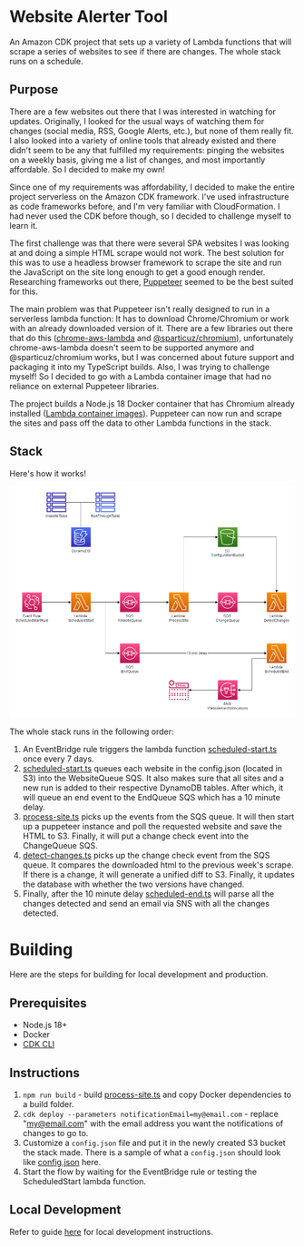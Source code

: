 # Website Alerter Tool

An Amazon CDK project that sets up a variety of Lambda functions that will scrape a series of websites to see if there are changes. The whole stack runs on a schedule.

## Purpose
There are a few websites out there that I was interested in watching for updates. Originally, I looked for the usual ways of watching them for changes (social media, RSS, Google Alerts, etc.), but none of them really fit. I also looked into a variety of online tools that already existed and there didn't seem to be any that fulfilled my requirements: pinging the websites on a weekly basis, giving me a list of changes, and most importantly affordable. So I decided to make my own!

Since one of my requirements was affordability, I decided to make the entire project serverless on the Amazon CDK framework. I've used infrastructure as code frameworks before, and I'm very familiar with CloudFormation. I had never used the CDK before though, so I decided to challenge myself to learn it.

The first challenge was that there were several SPA websites I was looking at and doing a simple HTML scrape would not work. The best solution for this was to use a headless browser framework to scrape the site and run the JavaScript on the site long enough to get a good enough render. Researching frameworks out there, [Puppeteer](https://pptr.dev/) seemed to be the best suited for this.

The main problem was that Puppeteer isn't really designed to run in a serverless lambda function: It has to download Chrome/Chromium or work with an already downloaded version of it. There are a few libraries out there that do this ([chrome-aws-lambda](https://github.com/alixaxel/chrome-aws-lambda) and [@sparticuz/chromium](https://github.com/Sparticuz/chromium)), unfortunately chrome-aws-lambda doesn't seem to be supported anymore and @sparticuz/chromium works, but I was concerned about future support and packaging it into my TypeScript builds. Also, I was trying to challenge myself! So I decided to go with a Lambda container image that had no reliance on external Puppeteer libraries.

The project builds a Node.js 18 Docker container that has Chromium already installed ([Lambda container images](https://docs.aws.amazon.com/lambda/latest/dg/images-create.html)). Puppeteer can now run and scrape the sites and pass off the data to other Lambda functions in the stack.

## Stack
Here's how it works!

![Website Alerter Stack Diagram](WebSiteAlerter.drawio.png)

The whole stack runs in the following order:

1. An EventBridge rule triggers the lambda function [scheduled-start.ts](src/functions/scheduled-start.ts) once every 7 days.
2. [scheduled-start.ts](src/functions/scheduled-start.ts) queues each website in the config.json (located in S3) into the WebsiteQueue SQS. It also makes sure that all sites and a new run is added to their respective DynamoDB tables. After which, it will queue an end event to the EndQueue SQS which has a 10 minute delay.
3. [process-site.ts](src/functions/process-site.ts) picks up the events from the SQS queue. It will then start up a puppeteer instance and poll the requested website and save the HTML to S3. Finally, it will put a change check event into the ChangeQueue SQS.
4. [detect-changes.ts](src/functions/detect-changes.ts) picks up the change check event from the SQS queue. It compares the downloaded html to the previous week's scrape. If there is a change, it will generate a unified diff to S3. Finally, it updates the database with whether the two versions have changed.
5. Finally, after the 10 minute delay [scheduled-end.ts](src/functions/scheduled-end.ts) will parse all the changes detected and send an email via SNS with all the changes detected.

# Building
Here are the steps for building for local development and production.

## Prerequisites
- Node.js 18+
- Docker
- [CDK CLI](https://docs.aws.amazon.com/cdk/v2/guide/cli.html)

## Instructions

1. `npm run build` - build [process-site.ts](src/functions/process-site.ts) and copy Docker dependencies to a build folder.
2. `cdk deploy --parameters notificationEmail=my@email.com` - replace "my@email.com" with the email address you want the notifications of changes to go to.
3. Customize a `config.json` file and put it in the newly created S3 bucket the stack made. There is a sample of what a `config.json` should look like [config.json](sample/config.json) here.
4. Start the flow by waiting for the EventBridge rule or testing the ScheduledStart lambda function.

## Local Development
Refer to guide [here](local-dev.md) for local development instructions.

